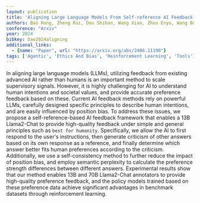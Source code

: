 ```yaml
---
layout: publication
title: 'Aligning Large Language Models From Self-reference AI Feedback With One General Principle'
authors: Bao Rong, Zheng Rui, Dou Shihan, Wang Xiao, Zhou Enyu, Wang Bo, Zhang Qi, Ding Liang, Tao Dacheng
conference: "Arxiv"
year: 2024
bibkey: bao2024aligning
additional_links:
  - {name: "Paper", url: "https://arxiv.org/abs/2406.11190"}
tags: ['Agentic', 'Ethics And Bias', 'Reinforcement Learning', 'Tools']
---
```

In aligning large language models (LLMs), utilizing feedback from existing
advanced AI rather than humans is an important method to scale supervisory
signals. However, it is highly challenging for AI to understand human
intentions and societal values, and provide accurate preference feedback based
on these. Current AI feedback methods rely on powerful LLMs, carefully designed
specific principles to describe human intentions, and are easily influenced by
position bias. To address these issues, we propose a self-reference-based AI
feedback framework that enables a 13B Llama2-Chat to provide high-quality
feedback under simple and general principles such as ``best for humanity``.
Specifically, we allow the AI to first respond to the user's instructions, then
generate criticism of other answers based on its own response as a reference,
and finally determine which answer better fits human preferences according to
the criticism. Additionally, we use a self-consistency method to further reduce
the impact of position bias, and employ semantic perplexity to calculate the
preference strength differences between different answers. Experimental results
show that our method enables 13B and 70B Llama2-Chat annotators to provide
high-quality preference feedback, and the policy models trained based on these
preference data achieve significant advantages in benchmark datasets through
reinforcement learning.
